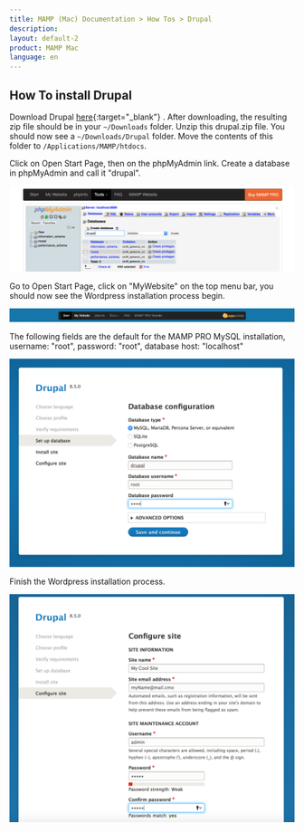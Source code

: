 ```yaml
---
title: MAMP (Mac) Documentation > How Tos > Drupal
description: 
layout: default-2
product: MAMP Mac
language: en
---
```


## How To install Drupal

Download Drupal [here](https://drupal.org){:target="_blank"} . After downloading, the resulting zip file should be in your `~/Downloads` folder. Unzip this drupal.zip file. You should now see a `~/Downloads/Drupal` folder. Move the contents of this folder  to `/Applications/MAMP/htdocs`.

Click on Open Start Page, then on the phpMyAdmin link. Create a database in phpMyAdmin and call it "drupal".

![MAMP](/en/MAMP-Mac/How-Tos/Drupal/phpMyAdminDrupal.png)

Go to Open Start Page, click on  "MyWebsite" on the top menu bar, you should now see the Wordpress installation process begin.

![MAMP](/en/MAMP-Mac/How-Tos/Wordpress/MyWebsiteLink.png)

The following fields are the default for the MAMP PRO MySQL installation, username: "root", password: "root", database host: "localhost" 

![MAMP](/en/MAMP-Mac/How-Tos/Drupal/drupalWizard1.png)

Finish the Wordpress installation process. 

![MAMP](/en/MAMP-Mac/How-Tos/Drupal/drupalWizard2.png)




